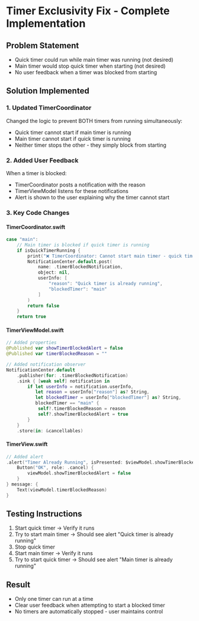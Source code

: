 # Timer Exclusivity Fix - Complete Implementation

## Problem Statement
- Quick timer could run while main timer was running (not desired)
- Main timer would stop quick timer when starting (not desired)
- No user feedback when a timer was blocked from starting

## Solution Implemented

### 1. Updated TimerCoordinator
Changed the logic to prevent BOTH timers from running simultaneously:
- Quick timer cannot start if main timer is running
- Main timer cannot start if quick timer is running
- Neither timer stops the other - they simply block from starting

### 2. Added User Feedback
When a timer is blocked:
- TimerCoordinator posts a notification with the reason
- TimerViewModel listens for these notifications
- Alert is shown to the user explaining why the timer cannot start

### 3. Key Code Changes

#### TimerCoordinator.swift
```swift
case "main":
    // Main timer is blocked if quick timer is running
    if isQuickTimerRunning {
        print("❌ TimerCoordinator: Cannot start main timer - quick timer is running")
        NotificationCenter.default.post(
            name: .timerBlockedNotification,
            object: nil,
            userInfo: [
                "reason": "Quick timer is already running",
                "blockedTimer": "main"
            ]
        )
        return false
    }
    return true
```

#### TimerViewModel.swift
```swift
// Added properties
@Published var showTimerBlockedAlert = false
@Published var timerBlockedReason = ""

// Added notification observer
NotificationCenter.default
    .publisher(for: .timerBlockedNotification)
    .sink { [weak self] notification in
        if let userInfo = notification.userInfo,
           let reason = userInfo["reason"] as? String,
           let blockedTimer = userInfo["blockedTimer"] as? String,
           blockedTimer == "main" {
            self?.timerBlockedReason = reason
            self?.showTimerBlockedAlert = true
        }
    }
    .store(in: &cancellables)
```

#### TimerView.swift
```swift
// Added alert
.alert("Timer Already Running", isPresented: $viewModel.showTimerBlockedAlert) {
    Button("OK", role: .cancel) {
        viewModel.showTimerBlockedAlert = false
    }
} message: {
    Text(viewModel.timerBlockedReason)
}
```

## Testing Instructions
1. Start quick timer → Verify it runs
2. Try to start main timer → Should see alert "Quick timer is already running"
3. Stop quick timer
4. Start main timer → Verify it runs
5. Try to start quick timer → Should see alert "Main timer is already running"

## Result
- Only one timer can run at a time
- Clear user feedback when attempting to start a blocked timer
- No timers are automatically stopped - user maintains control